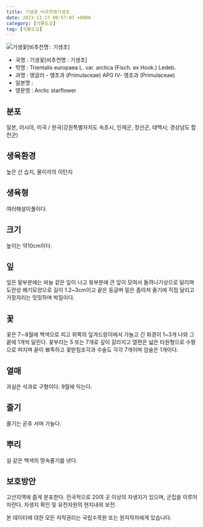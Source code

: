 ```yaml
---
title: 기생꽃_비추천명기생초
date: 2023-11-17 00:57:07 +0800
category: [식물도감]
tag: [식물도감]
---
```




![기생꽃[비추천명 : 기생초]](/fileUpload/plants/basic/Primulaceae/Trientalis/17038/17038_1_th2.jpg)
- 국명 : 기생꽃[비추천명 : 기생초]
- 학명 : Trientalis europaea L. var. arctica (Fisch. ex Hook.) Ledeb.
- 과명 : 앵글러 - 앵초과 (Primulaceae) APG Ⅳ- 앵초과 (Primulaceae)
- 일본명 : 
- 영문명 : Arctic starflower


## 분포
일본, 러시아, 미국 / 한국(강원특별자치도 속초시, 인제군, 정선군, 태백시; 경상남도 합천군) 
## 생육환경
높은 산 습지, 물이끼의 이탄지
## 생육형
여러해살이풀이다.
## 크기
높이는 약10cm이다.
## 잎
잎은 밑부분에는 비늘 같은 잎이 나고 윗부분에 큰 잎이 모여서 돌려나기상으로 달리며 도란상 쐐기모양으로 길이 1.2~3cm이고 끝은 둥글며 밑은 좁아져 줄기에 직접 달리고 가장자리는 밋밋하며 박질이다.
## 꽃
꽃은 7∼8월에 백색으로 피고 위쪽의 잎겨드랑이에서 가늘고 긴 화경이 1~3개 나와 그 끝에 1개씩 달린다. 꽃부리는 5 또는 7개로 깊이 갈라지고 열편은 넓은 타원형으로 수평으로 퍼지며 끝이 뾰족하고 꽃받침조각과 수술도 각각 7개이며 암술은 1개이다.
## 열매
과실은 삭과로 구형이다. 9월에 익는다. 
## 줄기
줄기는 곧추 서며 가늘다.
## 뿌리
실 같은 백색의 땅속줄기를 낸다.
## 보호방안
고산지역에 좁게 분포한다. 전국적으로 20여 곳 이상의 자생지가 있으며, 군집을 이루어 자란다. 자생지 확인 및 유전자원의 현지내외 보전.






본 데이터에 대한 모든 저작권리는 국립수목원 또는 원저작자에게 있습니다.
